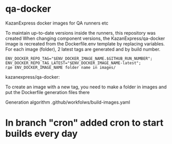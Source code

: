 # qa-docker
KazanExpress docker images for QA runners etc

To maintain up-to-date versions inside the runners, this repository was created
When changing component versions, the KazanExpress/qa-docker image is recreated from the Dockerfile.env template by replacing variables.
For each image (folder), 2 latest tags are generated and by build number.

    ENV_DOCKER_REPO_TAG="$ENV_DOCKER_IMAGE_NAME.$GITHUB_RUN_NUMBER";
    ENV_DOCKER_REPO_TAG_LATEST="$ENV_DOCKER_IMAGE_NAME-latest";
    где ENV_DOCKER_IMAGE_NAME folder name in images/

kazanexpress/qa-docker:

To create an image with a new tag, you need to make a folder in images and put the Dockerfile generation files there

Generation algorithm .github/workfolws/build-images.yaml

# In branch "cron" added cron to start builds every day

